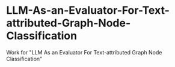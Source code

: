 # LLM-As-an-Evaluator-For-Text-attributed-Graph-Node-Classification
Work for "LLM As an Evaluator For Text-attributed Graph Node Classification"
